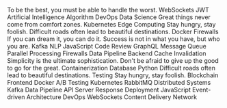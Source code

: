 To be the best, you must be able to handle the worst. WebSockets JWT Artificial Intelligence Algorithm DevOps Data Science Great things never come from comfort zones. Kubernetes Edge Computing Stay hungry, stay foolish. Difficult roads often lead to beautiful destinations. Docker Firewalls If you can dream it, you can do it.
Success is not in what you have, but who you are. Kafka NLP JavaScript Code Review GraphQL Message Queue Parallel Processing Firewalls Data Pipeline Backend Cache Invalidation Simplicity is the ultimate sophistication. Don't be afraid to give up the good to go for the great.
Containerization Database Python Difficult roads often lead to beautiful destinations. Testing Stay hungry, stay foolish. Blockchain Frontend Docker A/B Testing
Kubernetes RabbitMQ Distributed Systems Kafka Data Pipeline API Server Response Deployment JavaScript Event-driven Architecture DevOps WebSockets Content Delivery Network
